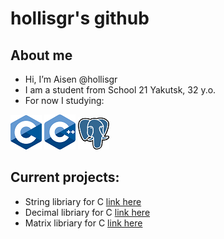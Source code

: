 # hollisgr's github

## About me
- Hi, I’m Aisen @hollisgr
- I am a student from School 21 Yakutsk, 32 y.o.
- For now I studying:

![c](logos/c.png)
![cpp](logos/cpp.png)
![psql](logos/psql.png)

## Current projects:

- String libriary for C [link here](https://github.com/hollisgr/s21/tree/main/String)
- Decimal libriary for C [link here](https://github.com/hollisgr/s21/tree/main/Decimal)
- Matrix libriary for C [link here](https://github.com/hollisgr/s21/tree/main/Matrix)
